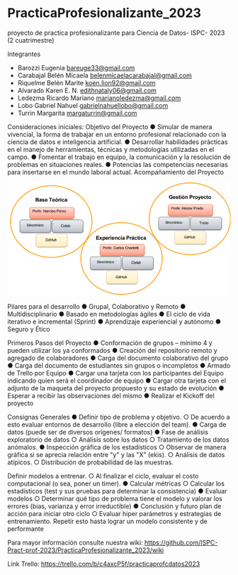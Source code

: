 # PracticaProfesionalizante_2023
proyecto de practica profesionalizante para Ciencia de Datos- ISPC- 2023 (2 cuatrimestre)

Integrantes

- Barozzi	Eugenia	          bareuge33@gmail.com
- Carabajal Belén Micaela	  belenmicaelacarabajal@gmail.com
- Riquelme Belén Marite	  koen.lion92@gmail.com
- Alvarado Karen E. N.	  edithnataly06@gmail.com
- Ledezma	Ricardo Mariano   marianoledezma@gmail.com
- Lobo Gabriel Nahuel	  gabrielnahuellobo@gmail.com
- Turrin Margarita	  margaturrin@gmail.com


Consideraciones iniciales:
Objetivo del Proyecto
● Simular de manera vivencial, la forma de trabajar en un entorno
profesional relacionado con la ciencia de datos e inteligencia
artificial.
● Desarrollar habilidades prácticas en el manejo de herramientas,
técnicas y metodologías utilizadas en el campo.
● Fomentar el trabajo en equipo, la comunicación y la resolución de
problemas en situaciones reales.
● Potencias las competencias necesarias para insertarse en el mundo
laboral actual.
Acompañamiento del Proyecto

![Alt text](image-1.png)

Pilares para el desarrollo
● Grupal, Colaborativo y Remoto
● Multidisciplinario
● Basado en metodologías ágiles
● El ciclo de vida iterativo e incremental (Sprint)
● Aprendizaje experiencial y autónomo
● Seguro y Ético

Primeros Pasos del Proyecto
● Conformación de grupos – mínimo 4 y pueden utilizar los ya
conformados
● Creación del repositorio remoto y agregado de colaboradores
● Carga del documento colaborativo del grupo
● Carga del documento de estudiantes sin grupos o incompletos
● Armado de Trello por Equipo
● Cargar una tarjeta con los participantes del Equipo indicando
quien será el coordinador de equipo
● Cargar otra tarjeta con el adjunto de la maqueta del proyecto
propuesto y su estado de evolución
● Esperar a recibir las observaciones del mismo
● Realizar el Kickoff del proyecto

Consignas Generales
● Definir tipo de problema y objetivo.
○ De acuerdo a esto evaluar entornos de desarrollo (libre a elección del team).
● Carga de datos (puede ser de diversos orígenes/ formatos)
● Fase de análisis exploratorio de datos
○ Análisis sobre los datos
○ Tratamiento de los datos anómalos.
● Inspección gráfica de los estadísticos
○ Observar de manera gráfica si se aprecia relación entre "y" y las "X" (ekis).
○ Análisis de datos atípicos.
○ Distribución de probabilidad de las muestras.

Definir modelos a entrenar.
○ Al finalizar el ciclo, evaluar el costo computacional (o sea, poner un timer).
● Calcular métricas
○ Calcular los estadísticos (test y sus pruebas para determinar la consistencia)
● Evaluar modelos
○ Determinar qué tipo de problema tiene el modelo y valorar los errores (bias,
varianza y error irreductible)
● Conclusión y futuro plan de acción para iniciar otro ciclo
○ Evaluar hiper parámetros y estrategias de entrenamiento.
Repetir esto hasta lograr un modelo consistente y de performante

Para mayor información consulte nuestra wiki: https://github.com/ISPC-Pract-prof-2023/PracticaProfesionalizante_2023/wiki

Link Trello: https://trello.com/b/c4axcP5f/practicaprofcdatos2023